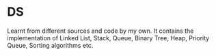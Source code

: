 # DS
Learnt from different sources and code by my own.
It contains the implementation of Linked List, Stack, Queue, Binary Tree, Heap, Priority Queue, Sorting algorithms etc.
